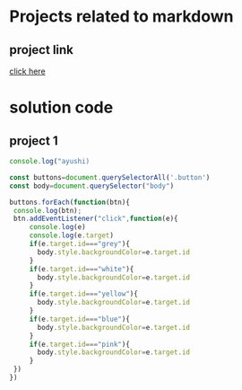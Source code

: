 # Projects related to markdown
 ## project link
 [click here](https://stackblitz.com/edit/dom-project-chaiaurcode-wzzcjuhv?file=index.html)

 # solution code

 ## project 1

 ```javascript
console.log("ayushi)

const buttons=document.querySelectorAll('.button')
const body=document.querySelector("body")

buttons.forEach(function(btn){
  console.log(btn);
  btn.addEventListener("click",function(e){
      console.log(e)
      console.log(e.target)
      if(e.target.id==="grey"){
        body.style.backgroundColor=e.target.id
      }
      if(e.target.id==="white"){
        body.style.backgroundColor=e.target.id
      }
      if(e.target.id==="yellow"){
        body.style.backgroundColor=e.target.id
      }
      if(e.target.id==="blue"){
        body.style.backgroundColor=e.target.id
      }
      if(e.target.id==="pink"){
        body.style.backgroundColor=e.target.id
      }
  })
})
 ```